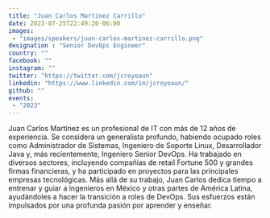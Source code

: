 ```yaml
---
title: "Juan Carlos Martinez Carrillo"
date: 2023-07-25T22:49:20-06:00
images: 
 - "images/speakers/juan-carlos-martinez-carrillo.png"
designation : "Senior DevOps Engineer"
country: ""
facebook: ""
instagram: ""
twitter: "https://twitter.com/jcroyoaun"
linkedin: "https://www.linkedin.com/in/jcroyoaun/"
github: ""
events: 
 - "2023"
---
```



Juan Carlos Martínez es un profesional de IT con más de 12 años de experiencia. Se considera un generalista profundo, habiendo ocupado roles como Administrador de Sistemas, Ingeniero de Soporte Linux, Desarrollador Java y, más recientemente, Ingeniero Senior DevOps. Ha trabajado en diversos sectores, incluyendo compañías de retail Fortune 500 y grandes firmas financieras, y ha participado en proyectos para las principales empresas tecnológicas. Más allá de su trabajo, Juan Carlos dedica tiempo a entrenar y guiar a ingenieros en México y otras partes de América Latina, ayudándoles a hacer la transición a roles de DevOps. Sus esfuerzos están impulsados por una profunda pasión por aprender y enseñar.



